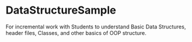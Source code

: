 # DataStructureSample
For incremental work with Students to understand Basic Data Structures, header files, Classes, and other basics of OOP structure.
